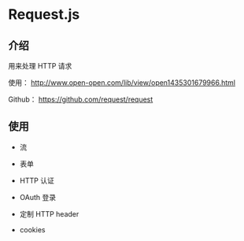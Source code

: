 # Request.js

## 介绍

用来处理 HTTP 请求

使用：
http://www.open-open.com/lib/view/open1435301679966.html

Github：
https://github.com/request/request

## 使用

- 流

- 表单

- HTTP 认证

- OAuth 登录

- 定制 HTTP header

- cookies
